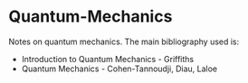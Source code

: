 # Quantum-Mechanics
Notes on quantum mechanics. The main bibliography used is:
* Introduction to Quantum Mechanics - Griffiths
* Quantum Mechanics - Cohen-Tannoudji, Diau, Laloe
